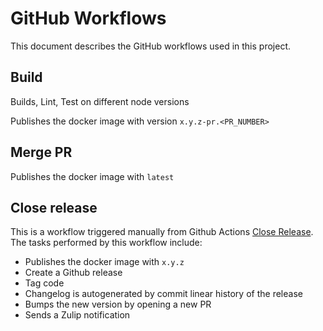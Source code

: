 # GitHub Workflows

This document describes the GitHub workflows used in this project.

## Build

Builds, Lint, Test on different node versions

Publishes the docker image with version `x.y.z-pr.<PR_NUMBER>`

## Merge PR

Publishes the docker image with `latest`

## Close release

This is a workflow triggered manually from Github Actions [Close Release](https://github.com/hoprnet/uHTTP-exit-app/actions/workflows/release.yaml). The tasks performed by this workflow include:

-   Publishes the docker image with `x.y.z`
-   Create a Github release
-   Tag code
-   Changelog is autogenerated by commit linear history of the release
-   Bumps the new version by opening a new PR
-   Sends a Zulip notification
